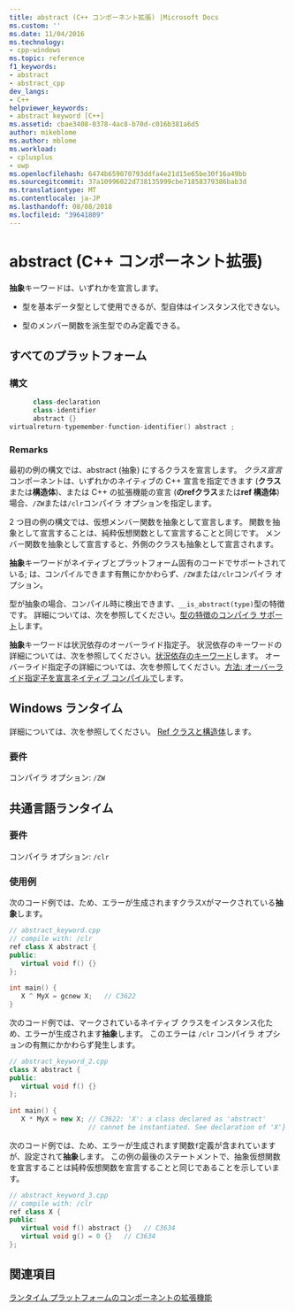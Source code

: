 ```yaml
---
title: abstract (C++ コンポーネント拡張) |Microsoft Docs
ms.custom: ''
ms.date: 11/04/2016
ms.technology:
- cpp-windows
ms.topic: reference
f1_keywords:
- abstract
- abstract_cpp
dev_langs:
- C++
helpviewer_keywords:
- abstract keyword [C++]
ms.assetid: cbae3408-0378-4ac8-b70d-c016b381a6d5
author: mikeblome
ms.author: mblome
ms.workload:
- cplusplus
- uwp
ms.openlocfilehash: 6474b659070793ddfa4e21d15e65be30f16a49bb
ms.sourcegitcommit: 37a10996022d738135999cbe71858379386bab3d
ms.translationtype: MT
ms.contentlocale: ja-JP
ms.lasthandoff: 08/08/2018
ms.locfileid: "39641809"
---
```

# <a name="abstract--c-component-extensions"></a>abstract (C++ コンポーネント拡張)
**抽象**キーワードは、いずれかを宣言します。  
  
-   型を基本データ型として使用できるが、型自体はインスタンス化できない。  
  
-   型のメンバー関数を派生型でのみ定義できる。  
  
## <a name="all-platforms"></a>すべてのプラットフォーム  
### <a name="syntax"></a>構文 
  
```cpp  
      class-declaration  
      class-identifier  
      abstract {}  
virtualreturn-typemember-function-identifier() abstract ;  
```  
  
### <a name="remarks"></a>Remarks
  
 最初の例の構文では、abstract (抽象) にするクラスを宣言します。 *クラス宣言*コンポーネントは、いずれかのネイティブの C++ 宣言を指定できます (**クラス**または**構造体**)、または C++ の拡張機能の宣言 (**のrefクラス**または**ref 構造体**) 場合、`/ZW`または`/clr`コンパイラ オプションを指定します。  
  
 2 つ目の例の構文では、仮想メンバー関数を抽象として宣言します。 関数を抽象として宣言することは、純粋仮想関数として宣言することと同じです。 メンバー関数を抽象として宣言すると、外側のクラスも抽象として宣言されます。  
  
 **抽象**キーワードがネイティブとプラットフォーム固有のコードでサポートされている; は、コンパイルできます有無にかかわらず、`/ZW`または`/clr`コンパイラ オプション。  
  
 型が抽象の場合、コンパイル時に検出できます、`__is_abstract(type)`型の特徴です。 詳細については、次を参照してください。[型の特徴のコンパイラ サポート](../windows/compiler-support-for-type-traits-cpp-component-extensions.md)します。  
  
 **抽象**キーワードは状況依存のオーバーライド指定子。 状況依存のキーワードの詳細については、次を参照してください。[状況依存のキーワード](../windows/context-sensitive-keywords-cpp-component-extensions.md)します。 オーバーライド指定子の詳細については、次を参照してください。[方法: オーバーライド指定子を宣言ネイティブ コンパイルで](../dotnet/how-to-declare-override-specifiers-in-native-compilations-cpp-cli.md)します。  
  
## <a name="windows-runtime"></a>Windows ランタイム  
 詳細については、次を参照してください。 [Ref クラスと構造体](http://msdn.microsoft.com/library/windows/apps/hh699870.aspx)します。  
  
### <a name="requirements"></a>要件  
 コンパイラ オプション: `/ZW`  
  
## <a name="common-language-runtime"></a>共通言語ランタイム 
  
### <a name="requirements"></a>要件  
 コンパイラ オプション: `/clr`  
  
### <a name="examples"></a>使用例  
  
 次のコード例では、ため、エラーが生成されますクラス`X`がマークされている**抽象**します。  
  
```cpp  
// abstract_keyword.cpp  
// compile with: /clr  
ref class X abstract {  
public:  
   virtual void f() {}  
};  
  
int main() {  
   X ^ MyX = gcnew X;   // C3622  
}  
```  
  
 次のコード例では、マークされているネイティブ クラスをインスタンス化ため、エラーが生成されます**抽象**します。 このエラーは `/clr` コンパイラ オプションの有無にかかわらず発生します。  
  
```cpp  
// abstract_keyword_2.cpp  
class X abstract {  
public:  
   virtual void f() {}  
};  
  
int main() {  
   X * MyX = new X; // C3622: 'X': a class declared as 'abstract'  
                    // cannot be instantiated. See declaration of 'X'}  
```  
  
 次のコード例では、ため、エラーが生成されます関数`f`定義が含まれていますが、設定されて**抽象**します。 この例の最後のステートメントで、抽象仮想関数を宣言することは純粋仮想関数を宣言することと同じであることを示しています。  
  
```cpp  
// abstract_keyword_3.cpp  
// compile with: /clr  
ref class X {  
public:  
   virtual void f() abstract {}   // C3634  
   virtual void g() = 0 {}   // C3634  
};  
```  
  
## <a name="see-also"></a>関連項目  
 [ランタイム プラットフォームのコンポーネントの拡張機能](../windows/component-extensions-for-runtime-platforms.md)